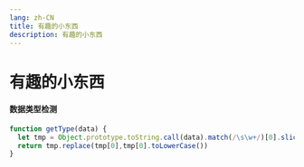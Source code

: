 ```yaml
---
lang: zh-CN
title: 有趣的小东西
description: 有趣的小东西
---
```

# 有趣的小东西


#### 数据类型检测
```js
function getType(data) {
  let tmp = Object.prototype.toString.call(data).match(/\s\w+/)[0].slice(1)
  return tmp.replace(tmp[0],tmp[0].toLowerCase())
}
```
